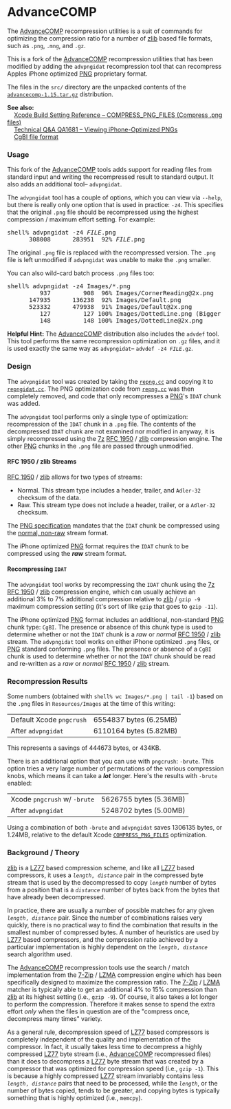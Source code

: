 # AdvanceCOMP

The [AdvanceCOMP][] recompression utilities is a suit of commands for optimizing the compression ratio for a number of [zlib][] based file formats, such as `.png`, `.mng`, and `.gz`.  

This is a fork of the [AdvanceCOMP][] recompression utilities that has been modified by adding the `advpngidat` recompression tool that can recompress Apples iPhone optimized [PNG][] proprietary format.

The files in the `src/` directory are the unpacked contents of the [`advancecomp-1.15.tar.gz`](http://sourceforge.net/projects/advancemame/files/advancecomp/1.15/advancecomp-1.15.tar.gz) distribution.

**See also:**<br />
&nbsp;&nbsp;&nbsp;&nbsp;[Xcode Build Setting Reference &ndash; COMPRESS_PNG_FILES (Compress .png files)][COMPRESS_PNG_FILES]<br />
&nbsp;&nbsp;&nbsp;&nbsp;[Technical Q&A QA1681 &ndash; Viewing iPhone-Optimized PNGs](http://developer.apple.com/library/prerelease/ios/#qa/qa1681/_index.html)<br />
&nbsp;&nbsp;&nbsp;&nbsp;[CgBI file format](http://iphonedevwiki.net/index.php/CgBI_file_format)

### Usage

This fork of the [AdvanceCOMP][] tools adds support for reading files from standard input
and writing the recompressed result to standard output. It also adds an additional tool&ndash; `advpngidat`.

The `advpngidat` tool has a couple of options, which you can view via `--help`, but there is really only one option that is used in practice: `-z4`.  This specifies that the original `.png` file should be recompressed using the highest compression / maximum effort setting.  For example:

<pre>
shell% advpngidat -z4 <i>FILE</i>.png
      308008      283951  92% <i>FILE</i>.png
</pre>
      
The original `.png` file is replaced with the recompressed version.  The `.png` file is left unmodified if `advpngidat` was unable to make the `.png` smaller.

You can also wild-card batch process `.png` files too:

<pre>
shell% advpngidat -z4 Images/*.png
         937         908  96% Images/CornerReading@2x.png
      147935      136238  92% Images/Default.png
      523332      479938  91% Images/Default@2x.png
         127         127 100% Images/DottedLine.png (Bigger 133)
         148         148 100% Images/DottedLine@2x.png
</pre>

**Helpful Hint:** The [AdvanceCOMP][] distribution also includes the `advdef` tool.  This tool performs the same recompression optimization on `.gz` files, and it is used exactly the same way as `advpngidat`&ndash; <code>advdef -z4 <i>FILE</i>.gz</code>.

### Design

The `advpngidat` tool was created by taking the [`repng.cc`][repng.cc] and copying it to [`repngidat.cc`][repngidat.cc].  The PNG optimization code from [`repng.cc`][repng.cc] was then completely removed, and code that only recompresses a [PNG][]'s `IDAT` chunk was added.

The `advpngidat` tool performs only a single type of optimization: recompression of the `IDAT` chunk in a `.png` file.  The contents of the decompressed `IDAT` chunk are not examined nor modified in anyway, it is simply recompressed using the [7z][] [RFC 1950][] / [zlib][] compression engine. The other [PNG][] chunks in the `.png` file are passed through unmodified.

#### RFC 1950 / zlib Streams

[RFC 1950][] / [zlib][] allows for two types of streams:

* Normal.  This stream type includes a header, trailer, and `Adler-32` checksum of the data.
* Raw.  This stream type does not include a header, trailer, or a `Adler-32` checksum.

The [PNG specification][PNG] mandates that the `IDAT` chunk be compressed using the [normal, non-raw](http://www.w3.org/TR/PNG/#10Compression) stream format.

The iPhone optimized [PNG][] format requires the `IDAT` chunk to be compressed using the ***raw*** stream format.

#### Recompressing `IDAT`

The `advpngidat` tool works by recompressing the `IDAT` chunk using the [7z][] [RFC 1950][] / [zlib][] compression engine, which can usually achieve an additional 3% to 7% additional compression relative to [zlib][] / `gzip -9` maximum compression setting (it's sort of like `gzip` that goes to `gzip -11`).

The iPhone optimized [PNG][] format includes an additional, non-standard [PNG][] chunk type: `CgBI`.  The presence or absence of this chunk type is used to determine whether or not the `IDAT` chunk is a *raw* or *normal* [RFC 1950][] / [zlib][] stream.  The `advpngidat` tool works on either iPhone optimized `.png` files, or [PNG] standard conforming `.png` files.  The presence or absence of a `CgBI` chunk is used to determine whether or not the `IDAT` chunk should be read and re-written as a *raw* or *normal* [RFC 1950][] / [zlib][] stream.

### Recompression Results

Some numbers (obtained with `shell% wc Images/*.png | tail -1`) based on the `.png` files in `Resources/Images` at the time of this writing:

<table>
<tr><td align="left">Default Xcode <code>pngcrush</code></td><td align="left">6554837 bytes (6.25MB)</td></tr>
<tr><td align="left">After <code>advpngidat</code></td><td align="left">6110164 bytes (5.82MB)</td></tr>
</table>

This represents a savings of 444673 bytes, or 434KB.

There is an additional option that you can use with `pngcrush`: `-brute`.  This option tries a very large number of permutations of the various compression knobs, which means it can take a ***lot*** longer.  Here's the results with `-brute` enabled:

<table>
<tr><td align="left">Xcode <code>pngcrush</code> w/ <code>-brute</code></td><td align="left">5626755 bytes (5.36MB)</td></tr>
<tr><td align="left">After <code>advpngidat<code></td><td align="left">5248702 bytes (5.00MB)</td></tr>
</table>

Using a combination of both `-brute` and `advpngidat` saves 1306135 bytes, or 1.24MB, relative to the default Xcode [`COMPRESS_PNG_FILES`][COMPRESS_PNG_FILES] optimization.

### Background / Theory

[zlib][] is a [LZ77][] based compression scheme, and like all [LZ77][] based compressors, it uses a <code><em>length</em>, <em>distance</em></code> pair in the compressed byte stream that is used by the decompressed to copy <code><em>length</em></code> number of bytes from a position that is a <code><em>distance</em></code> number of bytes back from the bytes that have already been decompressed.

In practice, there are usually a number of possible matches for any given <code><em>length</em>, <em>distance</em></code> pair.  Since the number of combinations raises very quickly, there is no practical way to find the combination that results in the smallest number of compressed bytes.  A number of heuristics are used by [LZ77][] based compressors, and the compression ratio achieved by a particular implementation is highly dependent on the <code><em>length</em>, <em>distance</em></code> search algorithm used.

The [AdvanceCOMP][] recompression tools use the search / match implementation from the [7-Zip][] / [LZMA][] compression engine which has been specifically designed to maximize the compression ratio.  The [7-Zip][] / [LZMA][] matcher is typically able to get an additional 4% to 15% compression than [zlib][] at its highest setting (i.e., `gzip -9`).  Of course, it also takes a lot longer to perform the compression.  Therefore it makes sense to spend the extra effort *only* when the files in question are of the "compress once, decompress many times" variety.

As a general rule, decompression speed of [LZ77][] based compressors is completely independent of the quality and implementation of the compressor.  In fact, it usually takes less time to decompress a highly compressed [LZ77][] byte stream (i.e., [AdvanceCOMP] recompressed files) than it does to decompress a [LZ77][] byte stream that was created by a compressor that was optimized for compression speed (i.e., `gzip -1`).  This is because a highly compressed [LZ77][] stream invariably contains less <code><em>length</em>, <em>distance</em></code> pairs that need to be processed, while the <code><em>length</em></code>, or the number of bytes copied, tends to be greater, and copying bytes is typically something that is highly optimized (i.e., `memcpy`).

[AdvanceCOMP]: http://advancemame.sourceforge.net/comp-readme.html
[zlib]: http://www.zlib.net/
[LZ77]: http://en.wikipedia.org/wiki/LZ77
[LZMA]: http://en.wikipedia.org/wiki/Lzma
[7-Zip]: http://en.wikipedia.org/wiki/7-Zip
[repng.cc]: https://github.com/scribd/advancecomp/blob/master/src/repng.cc
[repngidat.cc]: https://github.com/scribd/advancecomp/blob/master/src/repngidat.cc
[RFC 1950]: http://www.ietf.org/rfc/rfc1950.txt
[PNG]: http://www.w3.org/TR/PNG/
[7z]: http://en.wikipedia.org/wiki/7z
[COMPRESS_PNG_FILES]: http://developer.apple.com/library/prerelease/ios/documentation/DeveloperTools/Reference/XcodeBuildSettingRef/1-Build_Setting_Reference/build_setting_ref.html#//apple_ref/doc/uid/TP40003931-CH3-SW6
